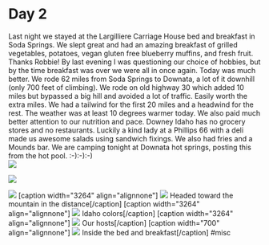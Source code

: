 # Day 2
Last night we stayed at the Largilliere Carriage House bed and breakfast in Soda Springs. We slept great and had an amazing breakfast of grilled vegetables, potatoes, vegan gluten free blueberry muffins, and fresh fruit. Thanks Robbie! By last evening I was questioning our choice of hobbies, but by the time breakfast was over we were all in once again. Today was much better. We rode 62 miles from Soda Springs to Downata, a lot of it downhill (only 700 feet of climbing). We rode on old highway 30 which added 10 miles but bypassed a big hill and avoided a lot of traffic. Easily worth the extra miles. We had a tailwind for the first 20 miles and a headwind for the rest. The weather was at least 10 degrees warmer today. We also paid much better attention to our nutrition and pace. Downey Idaho has no grocery stores and no restaurants. Luckily a kind lady at a Phillips 66 with a deli made us awesome salads using sandwich fixings. We also had fries and a Mounds bar. We are camping tonight at Downata hot springs, posting this from the hot pool. :-):-):-)  
![](data/46f08a25-a9c7-44fa-a7c2-bf23aad11ce4.jpg)
 
![](data/028f15f2-c2d4-49d2-8558-954ed7d18ab5.jpg)
 
![](data/2869e9ac-22b8-4d74-8ee1-b2af957b38f2.jpg)
 [caption width="3264" align="alignnone"] 
![](data/ac593fdb-ec3a-4de5-a5fc-a8d8c0ae9c14.jpg)
Headed toward the mountain in the distance[/caption] [caption width="3264" align="alignnone"] 
![](data/76763239-64ba-4dc7-9805-f5fe5a024997.jpg)
Idaho colors[/caption] [caption width="3264" align="alignnone"] 
![](data/df64a96d-1264-47fe-be9d-7571aa2d0938.jpg)
Our hosts[/caption] [caption width="700" align="alignnone"] 
![](data/8b741739-df4e-4794-b608-cda44b7fd39d.jpg)
Inside the bed and breakfast[/caption]
#misc